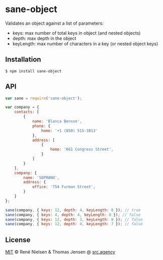 # sane-object

Validates an object against a list of parameters:
- keys: max number of total keys in object (and nested objects)
- depth: max depth in the object
- keyLength: max number of characters in a key (or nested object keys)

## Installation

```shell
$ npm install sane-object
```

## API

```javascript
var sane = require('sane-object');

var company = {
	contacts: [
		{
			name: 'Blanca Benson',
			phone: {
				home: '+1 (850) 515-3813'
			},
			address: [
				{
					home: '661 Congress Street',
				}
			]
		}
	],
	company: {
		name: 'SOPRANO',
		address: {
			office: '754 Furman Street',
		}
	}
};

sane(company, { keys: 12, depth: 4, keyLength: 8 }); // true
sane(company, { keys: 4, depth: 4, keyLength: 8 }); // false
sane(company, { keys: 12, depth: 3, keyLength: 8 }); // false
sane(company, { keys: 12, depth: 4, keyLength: 7 }); // false

```

## License

[MIT](http://opensource.org/licenses/MIT) © René Nielsen & Thomas Jensen @ [src.agency](http://src.agency)
